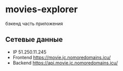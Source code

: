 # movies-explorer
бэкенд часть приложения

## Сетевые данные
* IP 51.250.11.245
* Frontend https://movie.jc.nomoredomains.icu/
* Backend https://api.movie.jc.nomoredomains.icu/